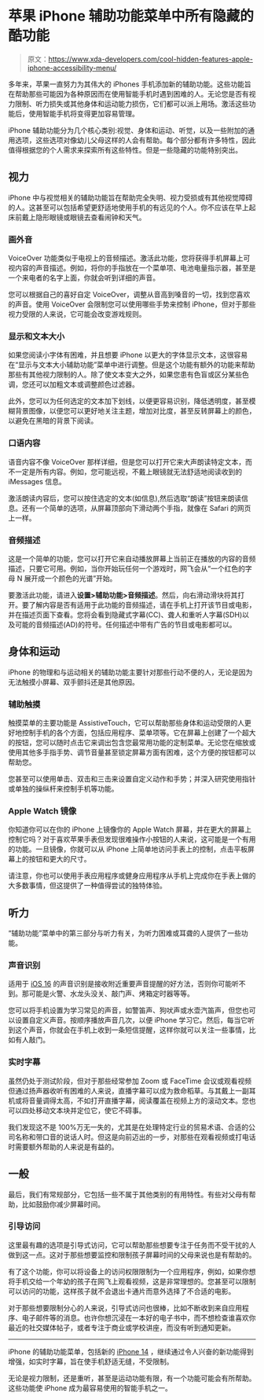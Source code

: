 # 苹果 iPhone 辅助功能菜单中所有隐藏的酷功能

> 原文：<https://www.xda-developers.com/cool-hidden-features-apple-iphone-accessibility-menu/>

多年来，苹果一直努力为其伟大的 iPhones 手机添加新的辅助功能。这些功能旨在帮助那些可能因为各种原因而在使用智能手机时遇到困难的人。无论您是否有视力限制、听力损失或其他身体和运动能力损伤，它们都可以派上用场。激活这些功能后，使用智能手机将变得更加容易管理。

iPhone 辅助功能分为几个核心类别:视觉、身体和运动、听觉，以及一些附加的通用选项，这些选项对像幼儿父母这样的人会有帮助。每个部分都有许多特性，因此值得根据您的个人需求来探索所有这些特性。但是一些隐藏的功能特别突出。

## 视力

iPhone 中与视觉相关的辅助功能旨在帮助完全失明、视力受损或有其他视觉障碍的人。这甚至可以包括希望更舒适地使用手机的有远见的个人。你不应该在早上起床前戴上隐形眼镜或眼镜去查看闹钟和天气。

### 画外音

VoiceOver 功能类似于电视上的音频描述。激活此功能，您将获得手机屏幕上可视内容的声音描述。例如，将你的手指放在一个菜单项、电池电量指示器，甚至是一个来电者的名字上面，你就会听到详细的声音。

您可以根据自己的喜好自定 VoiceOver，调整从音高到嗓音的一切，找到您喜欢的声音。使用 VoiceOver 会限制您可以使用哪些手势来控制 iPhone，但对于那些视力受限的人来说，它可能会改变游戏规则。

### 显示和文本大小

如果您阅读小字体有困难，并且想要 iPhone 以更大的字体显示文本，这很容易在“显示与文本大小辅助功能”菜单中进行调整。但是这个功能有额外的功能来帮助那些有其他视力限制的人。除了使文本变大之外，如果您患有色盲或区分某些色调，您还可以加粗文本或调整颜色过滤器。

此外，您可以为任何选定的文本加下划线，以便更容易识别，降低透明度，甚至模糊背景图像，以便您可以更好地关注主题，增加对比度，甚至反转屏幕上的颜色，以避免在黑暗的背景下阅读。

### 口语内容

语音内容不像 VoiceOver 那样详细，但是您可以打开它来大声朗读特定文本，而不一定是所有内容。例如，您可能远视，不戴上眼镜就无法舒适地阅读收到的 iMessages 信息。

激活朗读内容后，您可以按住选定的文本(如信息),然后选取“朗读”按钮来朗读信息。还有一个简单的选项，从屏幕顶部向下滑动两个手指，就像在 Safari 的网页上一样。

### 音频描述

这是一个简单的功能，您可以打开它来自动播放屏幕上当前正在播放的内容的音频描述，只要它可用。例如，当你开始玩任何一个游戏时，网飞会从“一个红色的字母 N 展开成一个颜色的光谱”开始。

要激活此功能，请进入**设置>辅助功能>音频描述**。然后，向右滑动滑块将其打开。要了解内容是否有适用于此功能的音频描述，请在手机上打开该节目或电影，并在描述页面下查看。您将会看到隐藏式字幕(CC)、聋人和重听人字幕(SDH)以及可能的音频描述(AD)的符号。任何描述中带有广告的节目或电影都可以。

## 身体和运动

iPhone 的物理和与运动相关的辅助功能主要针对那些行动不便的人，无论是因为无法触摸小屏幕、双手颤抖还是其他原因。

### 辅助触摸

触摸菜单的主要功能是 AssistiveTouch，它可以帮助那些身体和运动受限的人更好地控制手机的各个方面，包括应用程序、菜单项等。它在屏幕上创建了一个超大的按钮，您可以随时点击它来调出包含您最常用功能的定制菜单。无论您在缩放或使用其他多手指手势、调节音量甚至锁定屏幕方面有困难，这个方便的按钮都可以帮助您。

您甚至可以使用单击、双击和三击来设置自定义动作和手势；并深入研究使用指针或单独的操纵杆来控制手机等功能。

### Apple Watch 镜像

你知道你可以在你的 iPhone 上镜像你的 Apple Watch 屏幕，并在更大的屏幕上控制它吗？对于喜欢苹果手表但发现很难操作小按钮的人来说，这可能是一个有用的功能。一旦镜像，你就可以从 iPhone 上简单地访问手表上的控制，点击平板屏幕上的按钮和更大的尺寸。

请注意，你也可以使用手表应用程序或健身应用程序从手机上完成你在手表上做的大多数事情，但这提供了一种值得尝试的独特体验。

## 听力

“辅助功能”菜单中的第三部分与听力有关，为听力困难或耳聋的人提供了一些功能。

### 声音识别

适用于 [iOS 16](https://www.xda-developers.com/ios-16/) 的声音识别是接收附近重要声音提醒的好方法，否则你可能听不到。那可能是火警、水龙头没关、敲门声、烤箱定时器等等。

您可以将手机设置为学习常见的声音，如警笛声、狗吠声或水壶汽笛声，但您也可以设置自定义声音。按顺序播放声音几次，以便 iPhone 学习它。然后，每当它听到这个声音，你就会在手机上收到一条短信提醒，这样你就可以关注一些事情，比如有人敲门。

### 实时字幕

虽然仍处于测试阶段，但对于那些经常参加 Zoom 或 FaceTime 会议或观看视频但通过扬声器收听有困难的人来说，直播字幕可以成为救命稻草。与其戴上一副耳机或将音量调得太高，不如打开直播字幕，阅读覆盖在视频上方的滚动文本。您也可以四处移动文本块并定位它，使它不碍事。

我们发现这不是 100%万无一失的，尤其是在处理特定行业的贸易术语、合适的公司名称和带口音的说话人时。但这是向前迈出的一步，对那些在观看视频或打电话时需要额外帮助的人来说是有益的。

## 一般

最后，我们有常规部分，它包括一些不属于其他类别的有用特性。有些对父母有帮助，比如鼓励你减少屏幕时间。

### 引导访问

这里最有趣的选项是引导式访问，它可以帮助那些想要专注于任务而不受干扰的人做到这一点。这对于那些想要监控和限制孩子屏幕时间的父母来说也是有帮助的。

有了这个功能，你可以将设备上的访问权限限制为一个应用程序，例如，如果你想将手机交给一个年幼的孩子在网飞上观看视频，这是非常理想的。您甚至可以限制可以访问的功能，这样孩子就不会退出卡通片而意外选择了不合适的电影。

对于那些想要限制分心的人来说，引导式访问也很棒，比如不断收到来自应用程序、电子邮件等的消息。也许你想沉浸在一本好的电子书中，而不想检查谁喜欢你最近的社交媒体帖子，或者专注于商业或学校讲座，而没有听到通知更新。

* * *

iPhone 的辅助功能菜单，包括新的 [iPhone 14](https://www.xda-developers.com/apple-iphone-14-review/) ，继续通过令人兴奋的新功能得到增强，如实时字幕，旨在使手机舒适无缝，不受限制。

无论是视力限制，还是重听，甚至是运动功能有限，有一个功能可能会有所帮助。这些功能使 iPhone 成为最容易使用的智能手机之一。